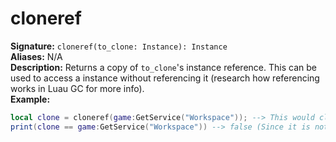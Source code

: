 # cloneref
**Signature:** `cloneref(to_clone: Instance): Instance` <br>
**Aliases:** N/A <br>
**Description:** Returns a copy of `to_clone`'s instance reference. This can be used to access a instance without referencing it (research how referencing works in Luau GC for more info). <br>
**Example:**
```lua
local clone = cloneref(game:GetService("Workspace")); --> This would clone Workspace
print(clone == game:GetService("Workspace")) --> false (Since it is not Workspace, its a cloned reference of it.)
```
